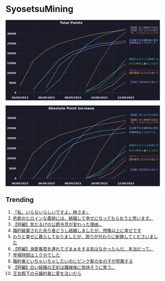 # SyosetsuMining


![](https://raw.githubusercontent.com/exc4l/SyosetsuMining/main/plots/point_trend.png)

![](https://raw.githubusercontent.com/exc4l/SyosetsuMining/main/plots/point_increase.png)


## Trending

1. [「私、いらないらしいですよ。神さま」](https://ncode.syosetu.com/n2268ik/)
2. [悲劇のヒロインな義姉には、結婚して幸せになってもらおうと思います。](https://ncode.syosetu.com/n2520ik/)
3. [【短編】気だるげの公爵令息が変わった理由。](https://ncode.syosetu.com/n1511ik/)
4. [婚約破棄された余り者どうし結婚しましたが、想像以上に幸せです](https://ncode.syosetu.com/n2776ik/)
5. [わりと幸せに暮らしておりましたが、周りが代わりに断罪してくださいました](https://ncode.syosetu.com/n9067ij/)
6. [【短編】溺愛暴君を連れてざまぁをする気はなかったんだ、本当だって。](https://ncode.syosetu.com/n3309ik/)
7. [登場時間は１０分でした](https://ncode.syosetu.com/n1386ik/)
8. [婚約者といちゃいちゃしたいのにピンク髪の女の子が邪魔する](https://ncode.syosetu.com/n2508ik/)
9. [【短編】白い結婚の王妃は離縁後に愉快そうに笑う。](https://ncode.syosetu.com/n0553ik/)
10. [王女殿下の元婚約者に愛を注いだら](https://ncode.syosetu.com/n1085ik/)

